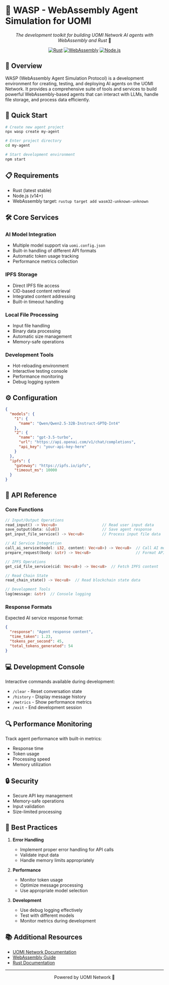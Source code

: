 # 🤖 WASP - WebAssembly Agent Simulation for UOMI

<div align="center">

*The development toolkit for building UOMI Network AI agents with WebAssembly and Rust* 🦀

[![Rust](https://img.shields.io/badge/rust-%23000000.svg?style=for-the-badge&logo=rust&logoColor=white)](https://www.rust-lang.org/)
[![WebAssembly](https://img.shields.io/badge/wasm-%23654FF0.svg?style=for-the-badge&logo=webassembly&logoColor=white)](https://webassembly.org/)
[![Node.js](https://img.shields.io/badge/node.js-6DA55F?style=for-the-badge&logo=node.js&logoColor=white)](https://nodejs.org/)
</div>

## 🌟 Overview

WASP (WebAssembly Agent Simulation Protocol) is a development environment for creating, testing, and deploying AI agents on the UOMI Network. It provides a comprehensive suite of tools and services to build powerful WebAssembly-based agents that can interact with LLMs, handle file storage, and process data efficiently.

## 🚀 Quick Start

```bash
# Create new agent project
npx wasp create my-agent

# Enter project directory
cd my-agent

# Start development environment
npm start
```

## 📋 Requirements

- Rust (latest stable)
- Node.js (v14+)
- WebAssembly target: `rustup target add wasm32-unknown-unknown`

## 🛠 Core Services

### AI Model Integration
- Multiple model support via `uomi.config.json`
- Built-in handling of different API formats
- Automatic token usage tracking
- Performance metrics collection

### IPFS Storage
- Direct IPFS file access
- CID-based content retrieval
- Integrated content addressing
- Built-in timeout handling

### Local File Processing
- Input file handling
- Binary data processing
- Automatic size management
- Memory-safe operations

### Development Tools
- Hot-reloading environment
- Interactive testing console
- Performance monitoring
- Debug logging system

## ⚙️ Configuration

```json
{
  "models": {
    "1": {
      "name": "Qwen/Qwen2.5-32B-Instruct-GPTQ-Int4"
    },
    "2": {
      "name": "gpt-3.5-turbo",
      "url": "https://api.openai.com/v1/chat/completions",
      "api_key": "your-api-key-here"
    }
  },
  "ipfs": {
    "gateway": "https://ipfs.io/ipfs",
    "timeout_ms": 10000
  }
}
```

## 🔌 API Reference

### Core Functions

```rust
// Input/Output Operations
read_input() -> Vec<u8>                    // Read user input data
save_output(data: &[u8])                   // Save agent response
get_input_file_service() -> Vec<u8>        // Process input file data

// AI Service Integration
call_ai_service(model: i32, content: Vec<u8>) -> Vec<u8>  // Call AI model
prepare_request(body: &str) -> Vec<u8>                    // Format API request

// IPFS Operations
get_cid_file_service(cid: Vec<u8>) -> Vec<u8>  // Fetch IPFS content

// Read Chain State
read_chain_state() -> Vec<u8>  // Read blockchain state data

// Development Tools
log(message: &str)  // Console logging
```

### Response Formats

Expected AI service response format:
```json
{
  "response": "Agent response content",
  "time_taken": 1.23,
  "tokens_per_second": 45,
  "total_tokens_generated": 54
}
```

## 💻 Development Console

Interactive commands available during development:

- `/clear` - Reset conversation state
- `/history` - Display message history
- `/metrics` - Show performance metrics
- `/exit` - End development session

## 🔍 Performance Monitoring

Track agent performance with built-in metrics:
- Response time
- Token usage
- Processing speed
- Memory utilization

## 🔒 Security

- Secure API key management
- Memory-safe operations
- Input validation
- Size-limited processing

## 🎯 Best Practices

1. **Error Handling**
   - Implement proper error handling for API calls
   - Validate input data
   - Handle memory limits appropriately

2. **Performance**
   - Monitor token usage
   - Optimize message processing
   - Use appropriate model selection

3. **Development**
   - Use debug logging effectively
   - Test with different models
   - Monitor metrics during development

## 📚 Additional Resources

- [UOMI Network Documentation](https://docs.uomi.network)
- [WebAssembly Guide](https://webassembly.org)
- [Rust Documentation](https://www.rust-lang.org/learn)

---

<div align="center">
Powered by UOMI Network 🚀
</div>

